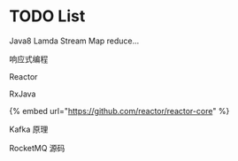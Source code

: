 # TODO List

Java8 Lamda Stream Map reduce...

 响应式编程

Reactor

RxJava

{% embed url="https://github.com/reactor/reactor-core" %}

Kafka 原理

RocketMQ 源码

